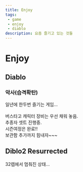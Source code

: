 ```yaml
---
title: Enjoy
tags: 
 - game
 - enjoy
 - diablo
description: 요즘 즐기고 있는 것들
---
```


# Enjoy

## Diablo

### 악사(습격확탄)

일년에 한두번 즐기는 게임... <br/><br/>
버스타고 캐릭터 장비는 우선 채워 놓음.<br/>
추종자 셋트 진행중.<br/>
시즌여정은 완료!!<br/>
보관함 추가까지 힘내자~~~
## Diblo2 Resurrected

32렙에서 멈춰진 상태... 